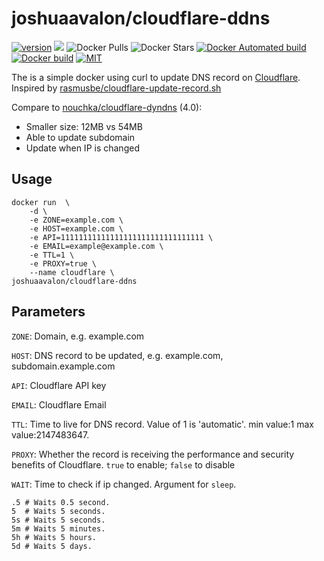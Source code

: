 # joshuaavalon/cloudflare-ddns
[![version](https://images.microbadger.com/badges/version/joshuaavalon/cloudflare-ddns.svg)](https://microbadger.com/images/joshuaavalon/cloudflare-ddns) 
[![](https://images.microbadger.com/badges/image/joshuaavalon/cloudflare-ddns.svg)](https://microbadger.com/images/joshuaavalon/cloudflare-ddns) 
![Docker Pulls](https://img.shields.io/docker/pulls/joshuaavalon/cloudflare-ddns.svg) 
![Docker Stars](https://img.shields.io/docker/stars/joshuaavalon/cloudflare-ddns.svg?colorB=dfb317) 
[![Docker Automated build](https://img.shields.io/docker/automated/joshuaavalon/cloudflare-ddns.svg)](https://hub.docker.com/r/joshuaavalon/cloudflare-ddns/) 
[![Docker build](https://img.shields.io/docker/build/joshuaavalon/cloudflare-ddns.svg)](https://hub.docker.com/r/joshuaavalon/cloudflare-ddns/) 
[![MIT](https://img.shields.io/github/license/joshuaavalon/cloudflare-ddns.svg)](https://github.com/joshuaavalon/cloudflare-ddns/blob/master/LICENSE)

The is a simple docker using curl to update DNS record on [Cloudflare](https://www.cloudflare.com). Inspired by [rasmusbe/cloudflare-update-record.sh](https://gist.github.com/rasmusbe/fc2e270095f1a3b41348/)

Compare to [nouchka/cloudflare-dyndns](https://hub.docker.com/r/nouchka/cloudflare-dyndns/) (4.0):
 * Smaller size: 12MB vs 54MB
 * Able to update subdomain
 * Update when IP is changed

## Usage
```
docker run  \
	-d \
	-e ZONE=example.com \
	-e HOST=example.com \
	-e API=11111111111111111111111111111111 \
	-e EMAIL=example@example.com \
	-e TTL=1 \
	-e PROXY=true \
	--name cloudflare \
joshuaavalon/cloudflare-ddns
```

## Parameters
`ZONE`: Domain, e.g. example.com

`HOST`: DNS record to be updated, e.g. example.com, subdomain.example.com

`API`: Cloudflare API key

`EMAIL`: Cloudflare Email

`TTL`: Time to live for DNS record. Value of 1 is 'automatic'. min value:1 max value:2147483647.

`PROXY`: Whether the record is receiving the performance and security benefits of Cloudflare. `true` to enable; `false` to disable

`WAIT`: Time to check if ip changed. Argument for `sleep`.
```
.5 # Waits 0.5 second.
5  # Waits 5 seconds.
5s # Waits 5 seconds.
5m # Waits 5 minutes.
5h # Waits 5 hours.
5d # Waits 5 days.
```
